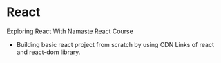 # React
Exploring React With Namaste React Course
- Building basic react project from scratch by using CDN Links of react and react-dom library.

